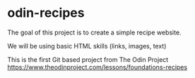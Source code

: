 # odin-recipes

The goal of this project is to create a simple recipe website.

We will be using basic HTML skills (links, images, text)

This is the first Git based project from The Odin Project
https://www.theodinproject.com/lessons/foundations-recipes